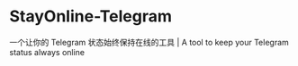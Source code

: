 # StayOnline-Telegram
一个让你的 Telegram 状态始终保持在线的工具 | A tool to keep your Telegram status always online
